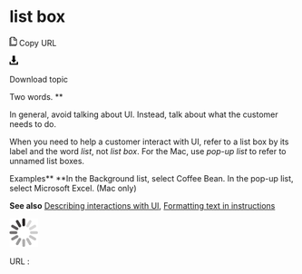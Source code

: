 # list box

![Copy URL](media/list-box/Copy.png)
Copy URL

![Download](media/list-box/Download.png)

Download topic

Two words. **

In general, avoid talking about UI. Instead, talk about what the customer needs to do. 

When you need to help a customer interact with UI, refer to a list box by its label and the word *list*, not *list box*. For the Mac, use *pop-up list* to refer to unnamed list boxes.

Examples**
**In the Background list, select Coffee Bean. 
In the pop-up list, select Microsoft Excel. (Mac only)

**See also** [Describing interactions with UI](https://worldready.cloudapp.net/Styleguide/Read?id=2700&topicid=26472), [Formatting text in instructions](https://worldready.cloudapp.net/Styleguide/Read?id=2700&topicid=29014)

![In progress](media/list-box/activity-large.gif)

URL :

